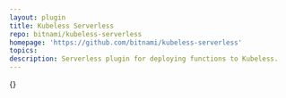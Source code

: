 ```yaml
---
layout: plugin
title: Kubeless Serverless
repo: bitnami/kubeless-serverless
homepage: 'https://github.com/bitnami/kubeless-serverless'
topics: 
description: Serverless plugin for deploying functions to Kubeless.
---
```



{}
